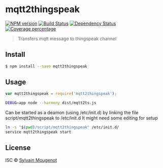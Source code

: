# mqtt2thingspeak
[![NPM version][npm-image]][npm-url] 
[![Build Status](https://travis-ci.org/smougenot/mqtt2thingspeak.svg?branch=master)](https://travis-ci.org/smougenot/mqtt2thingspeak)
[![Dependency Status][daviddm-image]][daviddm-url] 
[![Coverage percentage][coveralls-image]][coveralls-url]

> Transfers mqtt message to thingspeak channel


## Install

```sh
$ npm install --save mqtt2thingspeak
```


## Usage

```js
var mqtt2thingspeak = require('mqtt2thingspeak');
```

```bash
DEBUG=app node --harmony dist/mqtt2ts.js
```
Can be started as a deamon (using /etc/init.d) by linking the file script/mqtt2thingspeak to /etc/init.d
It might need some editing for setup

```bash
ln -s "$(pwd)/script/mqtt2thingspeak" /etc/init.d/
service mqtt2thingspeak start
```

## License

ISC © [Sylvain Mougenot]()


[npm-image]: https://badge.fury.io/js/mqtt2thingspeak.svg
[npm-url]: https://npmjs.org/package/mqtt2thingspeak
[travis-image]: https://travis-ci.org/smougenot/mqtt2thingspeak.svg?branch=master
[travis-url]: https://travis-ci.org/smougenot/mqtt2thingspeak
[daviddm-image]: https://david-dm.org/smougenot/mqtt2thingspeak.svg?theme=shields.io
[daviddm-url]: https://david-dm.org/smougenot/mqtt2thingspeak
[coveralls-image]: https://coveralls.io/repos/smougenot/mqtt2thingspeak/badge.svg
[coveralls-url]:   https://coveralls.io/github/smougenot/mqtt2thingspeak
